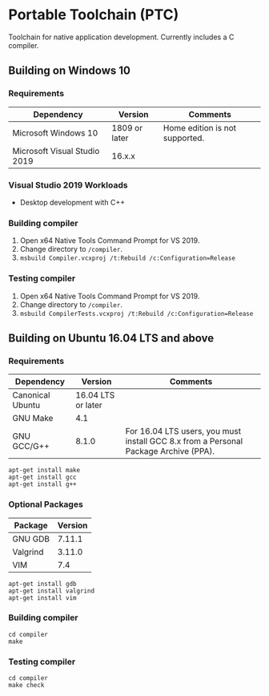 Portable Toolchain (PTC)
========================

Toolchain for native application development. Currently includes a C compiler.

Building on Windows 10
----------------------

### Requirements
| Dependency                   | Version       | Comments                       |
|------------------------------|---------------|--------------------------------|
| Microsoft Windows 10         | 1809 or later | Home edition is not supported. |
| Microsoft Visual Studio 2019 | 16.x.x        |                                |

### Visual Studio 2019 Workloads
- Desktop development with C++

### Building compiler
1. Open x64 Native Tools Command Prompt for VS 2019.
2. Change directory to `/compiler`.
3. `msbuild Compiler.vcxproj /t:Rebuild /c:Configuration=Release`

### Testing compiler
1. Open x64 Native Tools Command Prompt for VS 2019.
2. Change directory to `/compiler`.
3. `msbuild CompilerTests.vcxproj /t:Rebuild /c:Configuration=Release`

Building on Ubuntu 16.04 LTS and above
--------------------------------------

### Requirements
| Dependency       | Version            | Comments                                                                             |
|------------------|--------------------|--------------------------------------------------------------------------------------|
| Canonical Ubuntu | 16.04 LTS or later |                                                                                      |
| GNU Make         | 4.1                |                                                                                      |
| GNU GCC/G++      | 8.1.0              | For 16.04 LTS users, you must install GCC 8.x from a Personal Package Archive (PPA). |
```
apt-get install make
apt-get install gcc
apt-get install g++
```

### Optional Packages
| Package          | Version |
|------------------|---------|
| GNU GDB          | 7.11.1  |
| Valgrind         | 3.11.0  |
| VIM              | 7.4     |
```
apt-get install gdb
apt-get install valgrind
apt-get install vim
```

### Building compiler
```
cd compiler
make
```

### Testing compiler
```
cd compiler
make check
```
